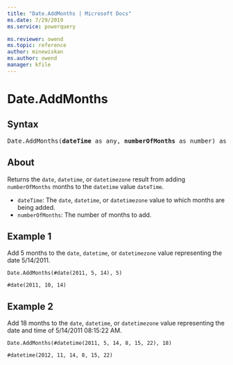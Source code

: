 ```yaml
---
title: "Date.AddMonths | Microsoft Docs"
ms.date: 7/29/2019
ms.service: powerquery

ms.reviewer: owend
ms.topic: reference
author: minewiskan
ms.author: owend
manager: kfile
---
```

# Date.AddMonths

## Syntax

<pre>
Date.AddMonths(<b>dateTime</b> as any, <b>numberOfMonths</b> as number) as any
</pre> 
  
## About  
Returns the `date`, `datetime`, or `datetimezone` result from adding `numberOfMonths` months to the `datetime` value `dateTime`. <ul> <li><code>dateTime</code>: The <code>date</code>, <code>datetime</code>, or <code>datetimezone</code> value to which months are being added.</li> <li><code>numberOfMonths</code>: The number of months to add.</li> </ul>

## Example 1
Add 5 months to the `date`, `datetime`, or `datetimezone` value representing the date 5/14/2011.

```powerquery-m
Date.AddMonths(#date(2011, 5, 14), 5)
```

`#date(2011, 10, 14)`

## Example 2
Add 18 months to the `date`, `datetime`, or `datetimezone` value representing the date and time of 5/14/2011 08:15:22 AM.

```powerquery-m
Date.AddMonths(#datetime(2011, 5, 14, 8, 15, 22), 18)
```

`#datetime(2012, 11, 14, 8, 15, 22)`
